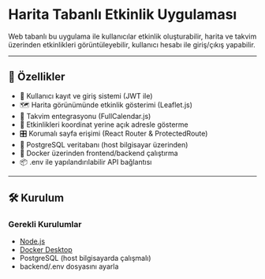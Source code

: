 # Harita Tabanlı Etkinlik Uygulaması

Web tabanlı bu uygulama ile kullanıcılar etkinlik oluşturabilir, harita ve takvim üzerinden etkinlikleri görüntüleyebilir, kullanıcı hesabı ile giriş/çıkış yapabilir.

---

## 🔧 Özellikler

- 🔐 Kullanıcı kayıt ve giriş sistemi (JWT ile)
- 🗺️ Harita görünümünde etkinlik gösterimi (Leaflet.js)
- 📆 Takvim entegrasyonu (FullCalendar.js)
- 📍 Etkinlikleri koordinat yerine açık adresle gösterme
- 🎛️ Korumalı sayfa erişimi (React Router & ProtectedRoute)
- 💾 PostgreSQL veritabanı (host bilgisayar üzerinden)
- 🐳 Docker üzerinden frontend/backend çalıştırma
- 📦 .env ile yapılandırılabilir API bağlantısı

---

## 🛠 Kurulum

### Gerekli Kurulumlar

- [Node.js](https://nodejs.org/)
- [Docker Desktop](https://www.docker.com/products/docker-desktop/)
- PostgreSQL (host bilgisayarda çalışmalı)
- backend/.env dosyasını ayarla
